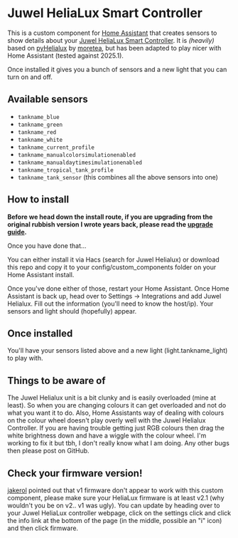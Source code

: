 
# Juwel HeliaLux Smart Controller

This is a custom component for [Home Assistant](https://www.home-assistant.io/) that creates sensors to show details about your [Juwel HeliaLux Smart Controller](https://www.juwel-aquarium.co.uk/Products/Lighting/LED/HeliaLux-LED/HeliaLux-SmartControl/). It is *(heavily)* based on [pyHelialux](https://github.com/moretea/pyHelialux) by [moretea](https://github.com/moretea), but has been adapted to play nicer with Home Assistant (tested against 2025.1).

Once installed it gives you a bunch of sensors and a new light that you can turn on and off.

## Available sensors
* `tankname_blue`
* `tankname_green`
* `tankname_red`
* `tankname_white`
* `tankname_current_profile`
* `tankname_manualcolorsimulationenabled`
* `tankname_manualdaytimesimulationenabled`
* `tankname_tropical_tank_profile`
* `tankname_tank_sensor` (this combines all the above sensors into one)

## How to install

**Before we head down the install route, if you are upgrading from the original rubbish version I wrote years back, please read the [upgrade guide](https://github.com/MrSleeps/Juwel-HeliaLux-Home-Assistant-Custom-Component/blob/main/UPGRADE.md).**

Once you have done that...

You can either install it via Hacs (search for Juwel Helialux) or download this repo and copy it to your config/custom_components folder on your Home Assistant install.

Once you've done either of those, restart your Home Assistant. Once Home Assistant is back up, head over to Settings -> Integrations and add Juwel Helialux. Fill out the information (you'll need to know the host/ip). Your sensors and light should (hopefully) appear.

## Once installed

You'll have your sensors listed above and a new light (light.tankname_light) to play with.

## Things to be aware of

The Juwel Helialux unit is a bit clunky and is easily overloaded (mine at least). So when you are changing colours it can get overloaded and not do what you want it to do. Also, Home Assistants way of dealing with colours on the colour wheel doesn't play overly well with the Juwel Helialux Controller. If you are having trouble getting just RGB colours then drag the white brightness down and have a wiggle with the colour wheel. I'm working to fix it but tbh, I don't really know what I am doing. Any other bugs then please post on GitHub.


## Check your firmware version!
[jakerol](https://github.com/MrSleeps/Juwel-HeliaLux-Home-Assistant-Custom-Component/issues/4#issuecomment-1318268129) pointed out that v1 firmware don't appear to work with this custom component, please make sure your HeliaLux firmware is at least v2.1 (why wouldn't you be on v2.. v1 was ugly). You can update by heading over to your Juwel HeliaLux controller webpage, click on the settings click and click the info link at the bottom of the page (in the middle, possible an "i" icon) and then click firmware.
